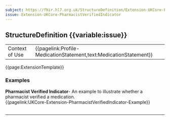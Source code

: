 ```yaml
---
subject: https://fhir.hl7.org.uk/StructureDefinition/Extension-UKCore-PharmacistVerifiedIndicator
issue: Extension-UKCore-PharmacistVerifiedIndicator
---
```

## StructureDefinition {{variable:issue}}

<table id="addToTranspose">
<tr><td>Context of Use</td>
<td>{{pagelink:Profile-MedicationStatement,text:MedicationStatement}}</td>
</tr>
</table>

{{page:ExtensionTemplate}}

<div id="Examples" class="tabcontent">
  <h3>Examples</h3>
  <b>Pharmacist Verified Indicator</b>- An example to illustrate whether a pharmacist verified a medication.<br>
{{pagelink:UKCore-Extension-PharmacistVerifiedIndicator-Example}}
<br><br>
</div>

---
